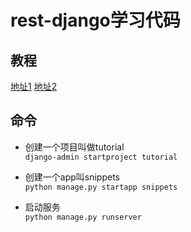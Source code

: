 # rest-django学习代码

## 教程

[地址1](https://www.django-rest-framework.org/tutorial/quickstart/#testing-our-api)
[地址2](https://www.django-rest-framework.org/tutorial/1-serialization/)

## 命令

* 创建一个项目叫做tutorial  
```django-admin startproject tutorial```

* 创建一个app叫snippets  
```python manage.py startapp snippets```

* 启动服务  
```python manage.py runserver```
